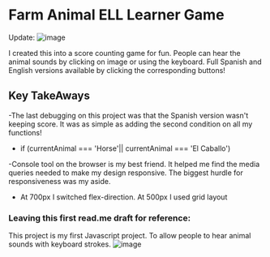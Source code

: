 # Farm Animal ELL Learner Game
Update: ![image](https://github.com/zenagrams/animalworld/assets/110210132/155d0ab5-8f55-4f0e-be5b-fae7bc92a4fd)

I created this into a score counting game for fun. People can hear the animal sounds by clicking on image or using the keyboard. Full Spanish and English versions available by clicking the corresponding buttons!

## Key TakeAways
-The last debugging on this project was that the Spanish version wasn't keeping score. It was as simple as adding the second condition on all my functions! 

* if (currentAnimal === 'Horse'|| currentAnimal === 'El Caballo') 

-Console tool on the browser is my best friend. It helped me find the media queries needed to make my design responsive. The biggest hurdle for responsiveness was my aside. 

* At 700px I switched flex-direction. At 500px I used grid layout 

### Leaving this first read.me draft for reference:
This project is my first Javascript project. To allow people to hear animal sounds with keyboard strokes. 
![image](https://github.com/zenagrams/animalworld/assets/110210132/763694c8-747f-45a6-8d51-c2ec9a75b9eb)
